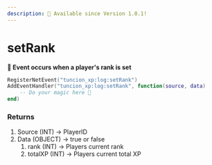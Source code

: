 ```yaml
---
description: 🔧 Available since Version 1.0.1!
---
```


# setRank

**📢 Event occurs when a player's rank is set**

```lua
RegisterNetEvent("tuncion_xp:log:setRank")
AddEventHandler("tuncion_xp:log:setRank", function(source, data)
    -- Do your magic here 💫
end)
```

### Returns

1. Source <span className="color-blue">(INT)</span> <span className="color-orange">-> PlayerID</span>
2. Data <span className="color-blue">(OBJECT)</span> <span className="color-orange">-> true or false</span>
   1. rank <span className="color-blue">(INT)</span> <span className="color-orange">-> Players current rank</span>
   2. totalXP <span className="color-blue">(INT)</span> <span className="color-orange">-> Players current total XP</span>

